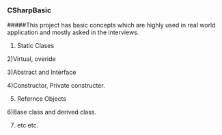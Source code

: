 ### CSharpBasic
 #####This project has basic concepts which are highly used in real world application and mostly asked in the interviews.  

1) Static Clases

2)Virtual, overide 

3)Abstract and Interface

4)Constructor, Private constructer. 

5) Refernce Objects

6)Base class and derived class. 

7) etc etc. 

